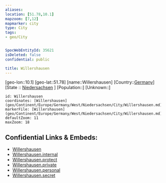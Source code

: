 ```yaml
---
aliases: 
location: [51.78,10.1]
mapzoom: [7,12] 
mapmarker: city 
type: City
tags:
- geo/City


SpocWebEntityId: 35621
isDeleted: false
confidential: public

title: Willershausen
---
```

[geo-lon::10.1]
[geo-lat::51.78]
[name::Willershausen]
[Country::[Germany](geo/Continent/Europe/Germany.md)]
[State :: [Niedersachsen](geo/Continent/Europe/Germany/West/Niedersachsen.md) ]
[Population::]
[Unknown::]


```leaflet
id: Willershausen
coordinates: [Willershausen](geo/Continent/Europe/Germany/West/Niedersachsen/City/Willershausen.md)
markerFile: [Willershausen](geo/Continent/Europe/Germany/West/Niedersachsen/City/Willershausen.md)
defaultZoom: 11 
maxZoom: 18
```


## Confidential Links & Embeds: 
- [Willershausen](../../../../../../../../_public/geo/Continent/Europe/Germany/West/Niedersachsen/City/Willershausen.md) 
- [Willershausen.internal](../../../../../../../../_internal/geo/Continent/Europe/Germany/West/Niedersachsen/City/Willershausen.internal.md) 
- [Willershausen.protect](../../../../../../../../_protect/geo/Continent/Europe/Germany/West/Niedersachsen/City/Willershausen.protect.md) 
- [Willershausen.private](../../../../../../../../_private/geo/Continent/Europe/Germany/West/Niedersachsen/City/Willershausen.private.md) 
- [Willershausen.personal](../../../../../../../../_personal/geo/Continent/Europe/Germany/West/Niedersachsen/City/Willershausen.personal.md) 
- [Willershausen.secret](../../../../../../../../_secret/geo/Continent/Europe/Germany/West/Niedersachsen/City/Willershausen.secret.md) 
